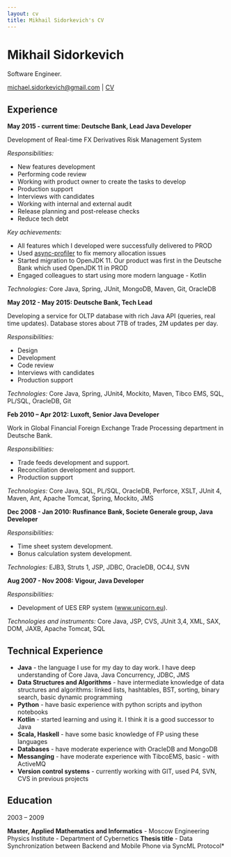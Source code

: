 ```yaml
---
layout: cv
title: Mikhail Sidorkevich's CV
---
```

# Mikhail Sidorkevich
Software Engineer.

<div id="webaddress">
<a href="isaac@applesdofall.org">michael.sidorkevich@gmail.com</a>
| <a href="https://msidorkevich.github.io/cv/">CV</a>
</div>

## Experience

**May 2015 - current time: Deutsche Bank, Lead Java
Developer**

Development of Real-time FX Derivatives Risk Management System

*Responsibilities:*
- New features development
- Performing code review
- Working with product owner to create the tasks to develop
- Production support
- Interviews with candidates
- Working with internal and external audit
- Release planning and post-release checks
- Reduce tech debt

*Key achievements:*
- All features which I developed were successfully delivered to PROD
- Used <a href="https://github.com/jvm-profiling-tools/async-profiler">async-profiler</a> to fix memory allocation issues
- Started migration to OpenJDK 11. Our product was first in the Deutsche Bank which used OpenJDK 11 in PROD
- Engaged colleagues to start using more modern language - Kotlin

*Technologies:*
Core Java, Spring, JUnit, MongoDB, Maven, Git, OracleDB

**May 2012 - May 2015: Deutsche Bank, Tech Lead**

Developing a service for OLTP database with rich Java API (queries, real time updates). Database stores about 7TB of trades, 2M updates per day.

*Responsibilities:*
- Design
- Development
- Code review
- Interviews with candidates
- Production support

*Technologies:*
Core Java, Spring, JUnit4, Mockito, Maven, Tibco EMS, SQL, PL/SQL, OracleDB, Git

**Feb 2010 – Apr 2012: Luxoft, Senior Java Developer**

Work in Global Financial Foreign Exchange Trade Processing department in Deutsche Bank.

*Responsibilities:*
- Trade feeds development and support.
- Reconciliation development and support.
- Production support

*Technologies:*
Core Java, SQL, PL/SQL, OracleDB, Perforce, XSLT, JUnit 4, Maven, Ant, Apache Tomcat, Spring, Mockito, JMS

**Dec 2008 - Jan 2010: Rusfinance Bank, Societe Generale group, Java Developer**

*Responsibilities:*
- Time sheet system development. 
- Bonus calculation system development.

*Technologies:*
EJB3, Struts 1, JSP, JDBC, OracleDB, OC4J, SVN

**Aug 2007 - Nov 2008: Vigour, Java Developer**

*Responsibilities:*
- Development of UES ERP system (www.unicorn.eu).

*Technologies and instruments:*
Core Java, JSP, CVS, JUnit 3,4, XML, SAX, DOM, JAXB, Apache Tomcat, SQL

## Technical Experience

- **Java** - the language I use for my day to day work. I have deep understanding of Core Java, Java Concurrency, JDBC, JMS
- **Data Structures and Algorithms** - have intermediate knowledge of data structures and algorithms: linked lists, hashtables, BST, sorting, binary search, basic dynamic programming
- **Python** - have basic experience with python scripts and ipython notebooks
- **Kotlin** - started learning and using it. I think it is a good successor to Java
- **Scala, Haskell** - have some basic knowledge of FP using these languages
- **Databases** - have moderate experience with OracleDB and MongoDB
- **Messanging** - have moderate experience with TibcoEMS, basic - with ActiveMQ
- **Version control systems** - currently working with GIT, used P4, SVN, CVS in previous projects

## Education

2003 – 2009

**Master, Applied Mathematics and Informatics** - Moscow Engineering Physics Institute - Department of Cybernetics
**Thesis title** - Data Synchronization between Backend and Mobile Phone via SyncML Protocol*
